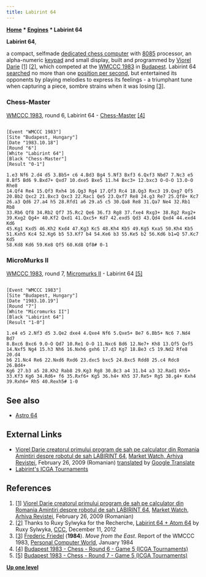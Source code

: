 ```yaml
---
title: Labirint 64
---
```

**[Home](Home "Home") \* [Engines](Engines "Engines") \* Labirint 64**


**Labirint 64**,  

a compact, selfmade [dedicated chess computer](Dedicated_Chess_Computers "Dedicated Chess Computers") with [8085](8080 "8080") processor, an alpha-numeric [keypad](https://en.wikipedia.org/wiki/Keypad) and small display, built and programmed by [Viorel Darie](Viorel_Darie "Viorel Darie") <a id="cite-note-1" href="#cite-ref-1">[1]</a> <a id="cite-note-2" href="#cite-ref-2">[2]</a>, which competed at the [WMCCC 1983](WMCCC_1983 "WMCCC 1983") in [Budapest](https://en.wikipedia.org/wiki/Budapest). Labirint 64 [searched](Search "Search") no more than one [position per second](Nodes_per_Second "Nodes per Second"), but entertained its opponents by playing melodies to express its feelings - a triumphant tune when capturing a piece, sombre strains when it was losing <a id="cite-note-3" href="#cite-ref-3">[3]</a>.



### Chess-Master


[WMCCC 1983](WMCCC_1983 "WMCCC 1983"), round 6, Labirint 64 - [Chess-Master](Chess-Master "Chess-Master") <a id="cite-note-4" href="#cite-ref-4">[4]</a>




```

[Event "WMCCC 1983"]
[Site "Budapest, Hungary"]
[Date "1983.10.18"]
[Round "6"]
[White "Labirint 64"]
[Black "Chess-Master"]
[Result "0-1"]

1.e3 Nf6 2.d4 d5 3.Bb5+ c6 4.Bd3 Bg4 5.Nf3 Bxf3 6.Qxf3 Nbd7 7.Nc3 e5 
8.Bf5 Bd6 9.Bxd7+ Qxd7 10.dxe5 Bxe5 11.h4 Bxc3+ 12.bxc3 O-O-O 13.O-O Rhe8 
14.Qf4 Re4 15.Qf3 Rxh4 16.Qg3 Rg4 17.Qf3 Rc4 18.Qg3 Rxc3 19.Qxg7 Qf5 
20.Bb2 Qxc2 21.Bxc3 Qxc3 22.Rac1 Qe5 23.Qxf7 Re8 24.g3 Re7 25.Qf8+ Kc7 
26.a3 Qd6 27.a4 h5 28.Rfd1 a6 29.a5 c5 30.Qa8 Re8 31.Qa7 Ne4 32.Rb1 Rb8 
33.Rb6 Qf8 34.Rb2 Qf7 35.Rc2 Qe6 36.f3 Rg8 37.fxe4 Rxg3+ 38.Rg2 Rxg2+ 
39.Kxg2 Qg4+ 40.Kf2 Qxd1 41.Qxc5+ Kd7 42.exd5 Qd3 43.Qd4 Qxd4 44.exd4 Kd6 
45.Kg1 Kxd5 46.Kh2 Kxd4 47.Kg3 Kc5 48.Kh4 Kb5 49.Kg5 Kxa5 50.Kh4 Kb5 
51.Kxh5 Kc4 52.Kg6 b5 53.Kf7 b4 54.Ke6 b3 55.Ke5 b2 56.Kd6 b1=Q 57.Kc7 Kd5 
58.Kd8 Kd6 59.Ke8 Qf5 60.Kd8 Qf8# 0-1 

```

### MicroMurks II


[WMCCC 1983](WMCCC_1983 "WMCCC 1983"), round 7, [Micromurks II](MicroMurks "MicroMurks") - Labirint 64 <a id="cite-note-5" href="#cite-ref-5">[5]</a>




```

[Event "WMCCC 1983"]
[Site "Budapest, Hungary"]
[Date "1983.10.19"]
[Round "7"]
[White "Micromurks II"]
[Black "Labirint 64"]
[Result "1-0"]

1.e4 e5 2.Nf3 d5 3.Qe2 dxe4 4.Qxe4 Nf6 5.Qxe5+ Be7 6.Bb5+ Nc6 7.Nd4 Bd7 
8.Bxc6 Bxc6 9.O-O Qd7 10.Re1 O-O 11.Nxc6 Bd6 12.Ne7+ Kh8 13.Qf5 Qxf5 
14.Nxf5 Ng4 15.h3 Nh6 16.Nxh6 gxh6 17.d3 Kg7 18.Be3 c5 19.Nd2 Rfe8 20.d4 
b6 21.Nc4 Re6 22.Nxd6 Rxd6 23.dxc5 bxc5 24.Bxc5 Rdd8 25.c4 Rdc8 26.Bd4+ 
Kg6 27.b3 a5 28.Kh2 Rab8 29.Kg3 Rg8 30.Bc3 a4 31.b4 a3 32.Rad1 Kh5+ 
33.Kf3 Kg6 34.Rd6+ f6 35.Rxf6+ Kg5 36.h4+ Kh5 37.Re5+ Rg5 38.g4+ Kxh4 
39.Rxh6+ Rh5 40.Rexh5# 1-0 

```

## See also


* [Astro 64](Astro_64 "Astro 64")


## External Links


* [Viorel Darie creatorul primului program de sah pe calculator din Romania Amintiri despre robotul de sah LABIRINT 64](http://www.marketwatch.ro/articol/4372/Viorel_Darie_creatorul_primului_program_de_sah_pe_calculator_din_Romania_Amintiri_despre_robotul_de_sah_LABIRINT_64/), [Market Watch, Arhiva Revistei](http://www.marketwatch.ro/), February 26, 2009 (Romanian) [translated](http://translate.google.com/translate?sl=ro&tl=en&js=n&prev=_t&hl=de&ie=UTF-8&eotf=1&u=http%3A%2F%2Fwww.marketwatch.ro%2Farticol%2F4372%2FViorel_Darie_creatorul_primului_program_de_sah_pe_calculator_din_Romania_Amintiri_despre_robotul_de_sah_LABIRINT_64%2F) by [Google Translate](https://en.wikipedia.org/wiki/Google_Translate)
* [Labirint's ICGA Tournaments](https://www.game-ai-forum.org/icga-tournaments/program.php?id=482)


## References


1. <a id="cite-ref-1" href="#cite-note-1">[1]</a> [Viorel Darie creatorul primului program de sah pe calculator din Romania Amintiri despre robotul de sah LABIRINT 64](http://www.marketwatch.ro/articol/4372/Viorel_Darie_creatorul_primului_program_de_sah_pe_calculator_din_Romania_Amintiri_despre_robotul_de_sah_LABIRINT_64/), [Market Watch, Arhiva Revistei](http://www.marketwatch.ro/), February 26, 2009 (Romanian)
2. <a id="cite-ref-2" href="#cite-note-2">[2]</a> Thanks to Ruxy Sylwyka for the Recherche, [Labirint 64 + Atom 64](http://www.talkchess.com/forum/viewtopic.php?t=46377) by Ruxy Sylwyka, [CCC](CCC "CCC"), December 11, 2012
3. <a id="cite-ref-3" href="#cite-note-3">[3]</a> [Frederic Friedel](Frederic_Friedel "Frederic Friedel") (**1984**). *Move from the East*. Report of the WMCCC 1983, [Personal Computer World](Personal_Computer_World "Personal Computer World"), January 1984
4. <a id="cite-ref-4" href="#cite-note-4">[4]</a> [Budapest 1983 - Chess - Round 6 - Game 5 (ICGA Tournaments)](https://www.game-ai-forum.org/icga-tournaments/round.php?tournament=66&round=6&id=5)
5. <a id="cite-ref-5" href="#cite-note-5">[5]</a> [Budapest 1983 - Chess - Round 7 - Game 5 (ICGA Tournaments)](https://www.game-ai-forum.org/icga-tournaments/round.php?tournament=66&round=7&id=5)

**[Up one level](Engines "Engines")**







 
